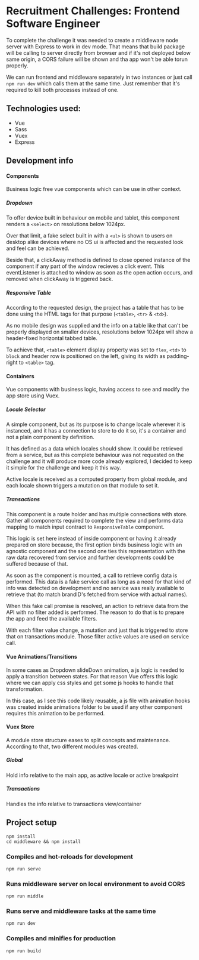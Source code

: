 # Recruitment Challenges: Frontend Software Engineer

To complete the challenge it was needed to create a middleware node server with Express to work in dev mode. That means that build package will be calling to server directly from browser and if it's not deployed below same origin, a CORS failure will be shown and tha app won't be able torun properly.

We can run frontend and middleware separately in two instances or just call `npm run dev` which calls them at the same time. Just remember that it's required to kill both processes instead of one.

## Technologies used:
- Vue
- Sass
- Vuex
- Express

## Development info 
#### Components
Business logic free vue components which can be use in other context.

##### Dropdown
To offer device built in behaviour on mobile and tablet, this component renders a `<select>` on resolutions below 1024px.

Over that limit, a fake select built in with a `<ul>` is shown to users on desktop alike devices where no OS ui is affected and the requested look and feel can be achieved.

Beside that, a clickAway method is defined to close opened instance of the component if any part of the window recieves a click event. This eventListener is attached to window as soon as the open action occurs, and removed when clickAway is triggered back.

##### Responsive Table
According to the requested design, the project has a table that has to be done using the HTML tags for that purpose (`<table>`, `<tr>` & `<td>`).

As no mobile design was supplied and the info on a table like that can't be properly displayed on smaller devices, resolutions below 1024px will show a header-fixed horizontal tabbed table.

To achieve that, `<table>` element display property was set to `flex`, `<td>` to `block` and header row is positioned on the left, giving its width as padding-right to `<table>` tag.

#### Containers
Vue components with business logic, having access to see and modify the app store using Vuex.

##### Locale Selector
A simple component, but as its purpose is to change locale wherever it is instanced, and it has a connection to store to do it so, it's a container and not a plain component by definition.

It has defined as a data which locales should show. It could be retrieved from a service, but as this complete behaviour was not requested on the challenge and it will produce more code already explored, I decided to keep it simple for the challenge and keep it this way.

Active locale is received as a computed property from global module, and each locale shown triggers a mutation on that module to set it.

##### Transactions
This component is a route holder and has multiple connections with store. Gather all components required to complete the view and performs data mapping to match input contract to `ResponsiveTable` component.

This logic is set here instead of inside component or having it already prepared on store because, the first option binds business logic with an agnostic component and the second one ties this representation with the raw data recovered from service and further developments could be suffered because of that.

As soon as the component is mounted, a call to retrieve config data is performed. This data is a fake service call as long as a need for that kind of info was detected on development and no service was really available to retrieve that (to match brandID's fetched from service with actual names).

When this fake call promise is resolved, an action to retrieve data from the API with no filter added is performed. The reason to do that is to prepare the app and feed the available filters.

With each filter value change, a mutation and just that is triggered to store that on transactions module. Those filter active values are used on service call.

#### Vue Animations/Transitions
In some cases as Dropdown slideDown animation, a js logic is needed to apply a transition between states. For that reason Vue offers this logic where we can apply css styles and get some js hooks to handle that transformation.

In this case, as I see this code likely reusable, a js file with animation hooks was created inside animations folder to be used if any other component requires this animation to be performed.

#### Vuex Store
A module store structure eases to split concepts and maintenance. According to that, two different modules was created.

##### Global
Hold info relative to the main app, as active locale or active breakpoint

##### Transactions
Handles the info relative to transactions view/container

## Project setup
```
npm install
cd middleware && npm install
```

### Compiles and hot-reloads for development
```
npm run serve
```

### Runs middleware server on local environment to avoid CORS
```
npm run middle
```

### Runs serve and middleware tasks at the same time
```
npm run dev
```

### Compiles and minifies for production
```
npm run build
```

